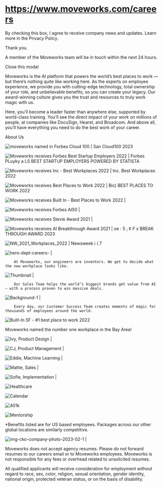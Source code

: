 # https://www.moveworks.com/careers

By checking this box, I agree to receive company news and updates. Learn more in the Privacy Policy.

Thank you.

A member of the Moveworks team will be in touch within the next 24 hours.



  Close this modal
  


Moveworks is the AI platform that powers the world’s best places to work — but there’s nothing quite like working here. As the experts on employee experience, we provide you with cutting-edge technology, total ownership of your role, and unbelievable benefits, so you can create your legacy. Our award-winning culture gives you the trust and resources to truly work magic with us.

Here, you’ll become a leader faster than anywhere else, supported by world-class training. You’ll see the direct impact of your work on millions of people, at companies like DocuSign, Hearst, and Broadcom. And above all, you’ll have everything you need to do the best work of your career.

About Us

![moveworks named in Forbes Cloud 100 | San Cloud100 2023](https://www.moveworks.com/hubfs/moveworks-named-in-forbes-cloud-100.jpg)

![Moveworks receives Forbes Best Startup Employers 2022 | Forbes PLuyky a LS BEST STARTUP EMPLOYERS POWERED BY STATISTA](https://www.moveworks.com/hubfs/img/site/logos/awards/Forbes_BSE_2022_Color.png)

![Moveworks receives Inc - Best Workplaces 2022 | Inc. Best Workplaces 2022](https://www.moveworks.com/hubfs/Mediavine_Inc_Best_Workplaces_2022-transparent-1.jpg)

![Moveworks receives Best Places to Work 2022 | Bic) BEST PLACES TO WORK 2022](https://www.moveworks.com/hubfs/img/site/logos/awards/best_place-SFBT-22.png)

![Moveworks receives Built In - Best Places to Work 2022 | ](https://www.moveworks.com/hubfs/img/site/logos/awards/best_places_-built_in-2022.png)

![Moveworks receives Forbes AI50 | ](https://www.moveworks.com/hubfs/img/site/logos/awards/forbes%20AI50.png)

![Moveworks receives Stevie Award 2021 | ](https://www.moveworks.com/hubfs/img/site/logos/awards/stevie_awards_2021.png)

![Moveworks receives AI Breakthrough Award 2021 | oe : 5 ; ¢ F x BREAK THROUGH AWARD 2023](https://www.moveworks.com/hubfs/img/site/logos/awards/AI_breakthrough_2021.png)

![NW_2021_Workplaces_2022 | Newsweek i ( 7](https://www.moveworks.com/hubfs/img/site/logos/awards/NW_2021_Workplaces_2022.png)

![hero-dept-careers- | ](https://www.moveworks.com/hs-fs/hubfs/hero-dept-careers-.jpg)


        At Moveworks, our engineers are inventors. We get to decide what the new workplace looks like.
      

![Thumbnail | ](https://www.moveworks.com/hs-fs/hubfs/Thumbnail%20.jpg)


        Our Sales Team helps the world’s biggest brands get value from AI — with a process proven to win massive deals.
      

![Background-1 | ](https://www.moveworks.com/hs-fs/hubfs/Background-1.jpg)


        Every day, our Customer Success Team creates moments of magic for thousands of employees around the world.
      

![Built-In SF - #1 best place to work 2022](https://www.moveworks.com/hubfs/img/site/logos/buit-in_best-places-2022.svg)

Moveworks named the number one workplace in the Bay Area!

![Ivy, Product Design | ](https://www.moveworks.com/hs-fs/hubfs/img/staff/aura/Ivy.jpg)

![CJ, Product Management | ](https://www.moveworks.com/hs-fs/hubfs/img/staff/aura/CJ.jpg)

![Eddie, Machine Learning | ](https://www.moveworks.com/hs-fs/hubfs/img/staff/aura/Eddie.jpg)

![Mattie, Sales | ](https://www.moveworks.com/hs-fs/hubfs/img/staff/aura/Mattie.jpg)

![Sofie, Implementation | ](https://www.moveworks.com/hs-fs/hubfs/img/staff/aura/Sophie.jpg)

![Healthcare](https://www.moveworks.com/hubfs/Icon_Healthcare-1.svg)

![Calendar](https://www.moveworks.com/hubfs/img/site/icons/Calendar.svg)

![401k](https://www.moveworks.com/hubfs/img/site/icons/401k.svg)

![Mentorship](https://www.moveworks.com/hubfs/Icon-Security-OperationalSecurity-48x48-Dark.svg)

*Benefits listed are for US based employees. Packages across our other global locations are similarly competitive. 

![img-cko-company-photo-2023-02-1 | ](https://www.moveworks.com/hubfs/img-cko-company-photo-2023-02-1.jpg)

Moveworks does not accept agency resumes. Please do not forward resumes to our careers email or to Moveworks employees. Moveworks is not responsible for any fees or overhead related to unsolicited resumes.

All qualified applicants will receive consideration for employment without regard to race, sex, color, religion, sexual orientation, gender identity, national origin, protected veteran status, or on the basis of disability.

